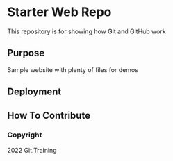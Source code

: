 # Starter Web Repo

This repository is for showing how Git and GitHub work

## Purpose

Sample website with plenty of files for demos

## Deployment

## How To Contribute

### Copyright

2022 Git.Training